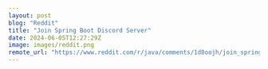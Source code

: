 ```yaml
---
layout: post
blog: "Reddit"
title: "Join Spring Boot Discord Server"
date: 2024-06-05T12:27:29Z
image: images/reddit.png
remote_url: "https://www.reddit.com/r/java/comments/1d8oojh/join_spring_boot_discord_server/"
---
```


